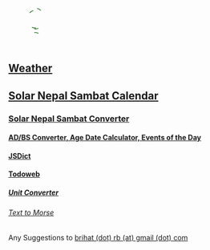 <a href="https://brihat-rb.github.io" target="_blank">
  <svg id="brihatlogo" width="70" height="80" viewBox="0 0 222 247" fill="none" xmlns="http://www.w3.org/2000/svg">
    <path
      d="M181.641 2.95312C191.391 5.57812 198.75 9.42188 203.719 14.4844C210.75 21.6094 214.266 29.8125 214.266 39.0938C214.266 46.6875 211.5 54.5625 205.969 62.7188C200.531 70.7812 190.453 80.3906 175.734 91.5469C188.297 92.6719 197.484 94.7344 203.297 97.7344C209.203 100.734 213.328 104.578 215.672 109.266C218.016 113.953 219.188 121.781 219.188 132.75V181.125C185.812 184.875 157.359 196.5 133.828 216C125.672 210.375 117.938 206.391 110.625 204.047C98.8125 200.109 86.1562 198.141 72.6562 198.141C56.0625 198.141 42.75 201.516 32.7188 208.266C25.9688 212.766 22.5938 217.266 22.5938 221.766C22.5938 223.453 23.5312 225.938 25.4062 229.219C27.375 232.594 28.3594 235.266 28.3594 237.234C28.3594 239.109 27.6562 240.75 26.25 242.156C24.8438 243.562 23.2969 244.266 21.6094 244.266C18.9844 244.266 16.5938 243 14.4375 240.469C12.375 238.031 11.3438 234.844 11.3438 230.906C11.3438 227.25 12.6094 223.078 15.1406 218.391C17.7656 213.797 23.3438 207.141 31.875 198.422C40.5 189.703 45.9844 183.328 48.3281 179.297C50.7656 175.266 51.9844 171.516 51.9844 168.047C51.9844 163.922 50.5781 160.547 47.7656 157.922C45.0469 155.203 41.5781 153.844 37.3594 153.844C33.5156 153.844 30.375 154.922 27.9375 157.078C25.5 159.234 23.8594 162.797 23.0156 167.766H17.9531C17.8594 165.984 17.8125 164.672 17.8125 163.828C17.8125 155.953 20.4375 149.484 25.6875 144.422C31.0312 139.359 38.1094 136.828 46.9219 136.828C47.9531 136.828 49.5469 136.875 51.7031 136.969C51.6094 127.781 50.25 121.125 47.625 117C43.5 110.344 37.2188 107.016 28.7812 107.016C23.5312 107.016 18.8906 108.375 14.8594 111.094C12.7031 112.5 10.5469 115.406 8.39062 119.812L3.04688 117.984C3.98438 108.984 7.45312 101.812 13.4531 96.4688C19.5469 91.125 27.2812 88.4531 36.6562 88.4531C40.125 88.4531 44.4375 88.7344 49.5938 89.2969C49.9688 76.0781 51.1875 66.4688 53.25 60.4688C55.3125 54.375 58.7812 48.8438 63.6562 43.875C68.5312 38.8125 77.7656 31.8281 91.3594 22.9219C78.5156 27.1406 67.6406 29.25 58.7344 29.25C53.0156 29.25 45.5156 28.125 36.2344 25.875C30.8906 24.6562 27.0938 24.0469 24.8438 24.0469C20.625 24.0469 17.0625 25.5 14.1562 28.4062C11.25 31.2188 9.32812 36.2812 8.39062 43.5938H3.04688C3.32812 35.0625 4.875 27.9375 7.6875 22.2188C10.5938 16.4062 15 11.7656 20.9062 8.29688C26.8125 4.73438 33.0469 2.95312 39.6094 2.95312C44.4844 2.95312 52.5938 4.35938 63.9375 7.17188C75.2812 9.98438 84.4688 11.3906 91.5 11.3906C96.6562 11.3906 101.625 10.8281 106.406 9.70312C111.281 8.57812 117.656 6.32812 125.531 2.95312L128.344 9C108.094 18.8438 94.5938 28.4531 87.8438 37.8281C81.1875 47.1094 77.8594 59.4844 77.8594 74.9531V132.75C77.8594 145.406 76.4531 155.25 73.6406 162.281C70.8281 169.312 65.1562 177.328 56.625 186.328C73.2188 179.297 84.375 171.75 90.0938 163.688C95.8125 155.625 98.6719 143.766 98.6719 128.109V86.625C98.6719 67.3125 100.359 53.7188 103.734 45.8438C107.109 37.875 113.297 31.0781 122.297 25.4531C131.391 19.7344 151.172 12.2344 181.641 2.95312ZM157.312 16.5938C147.188 21.1875 140.344 25.0781 136.781 28.2656C133.312 31.4531 130.875 35.25 129.469 39.6562C128.156 43.9688 127.5 51.3281 127.5 61.7344V119.391C127.5 129.703 126.562 137.484 124.688 142.734C122.812 147.891 119.203 153 113.859 158.062C108.516 163.031 97.6875 170.297 81.375 179.859C90.1875 178.547 98.3906 177.891 105.984 177.891C118.922 177.891 131.156 179.672 142.688 183.234V66.0938H148.875V102.656C161.812 94.875 171.375 86.9062 177.562 78.75C183.75 70.5 186.844 61.5938 186.844 52.0312C186.844 44.1562 184.406 37.4062 179.531 31.7812C174.75 26.0625 167.344 21 157.312 16.5938ZM148.875 122.906C156.562 125.625 163.5 126.984 169.688 126.984C175.875 126.984 182.812 125.625 190.5 122.906C190.5 116.438 189.047 111.234 186.141 107.297C183.234 103.359 177.75 99.6562 169.688 96.1875C159.469 102.938 152.531 107.297 148.875 109.266V122.906ZM190.5 129.094C182.625 131.812 175.688 133.172 169.688 133.172C163.219 133.172 156.281 131.812 148.875 129.094V154.125C156.094 151.5 162.844 150.188 169.125 150.188C175.219 150.188 182.344 151.5 190.5 154.125V129.094ZM190.5 160.594C181.875 157.5 174.562 155.953 168.562 155.953C162.281 155.953 155.719 157.5 148.875 160.594V185.625C152.906 187.406 156.703 189.422 160.266 191.672C169.828 186.703 179.906 182.812 190.5 180V160.594Z"
      stroke="#005A00" stroke-width="4" stroke-dasharray="2541px" stroke-dashoffset="2541px" mask="url(#path-1-outside-1)">
      <animate attributeName="stroke-dashoffset" from="2541px" to="0px" dur="5000ms" repeatCount="1" fill="freeze"></animate>
    </path>
    <animate attributeName="fill" from="transparent" to="#005A00" dur="500ms" repeatCount="1" begin="3200ms" fill="freeze"></animate>
  </svg>
</a>

## [Weather](https://brihat-rb.github.io/weather/weather.html)  
## [Solar Nepal Sambat Calendar](https://brihat-rb.github.io/solarnscalendar/solarnscalendar.html)  
### [Solar Nepal Sambat Converter](https://brihat-rb.github.io/solarnsconverter/solarnsconverter.html)  
#### [AD/BS Converter, Age Date Calculator, Events of the Day](https://brihat-rb.github.io/calendar/age_date_converter.html)  
#### [JSDict](https://brihat-rb.github.io/JSDict/JSDict.html)  
#### [Todoweb](https://brihat-rb.github.io/todoweb/todoweb.html)  
##### [Unit Converter](https://brihat-rb.github.io/unit_converter/converter.html)  
###### [Text to Morse](https://brihat-rb.github.io/morse/morse.html)  

Any Suggestions to [brihat (dot) rb (at) gmail (dot) com](mailto:brihat.rb@gmail.com)
